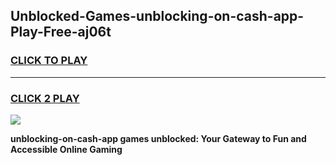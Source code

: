 
## Unblocked-Games-unblocking-on-cash-app-Play-Free-aj06t
<h3>
<a href="https://premium76.site?title=unblocking-on-cash-app&ref=20M">CLICK TO PLAY</a></h3>
<hr>

<h3>
<a href="https://premium76.site?title=unblocking-on-cash-app&ref=20M">CLICK 2 PLAY</a>
  
</h3>

<a href="https://premium76.site?title=unblocking-on-cash-app&ref=19M"><img src="https://clearcache.store/games.png"></a>


**unblocking-on-cash-app games unblocked: Your Gateway to Fun and Accessible Online Gaming**
